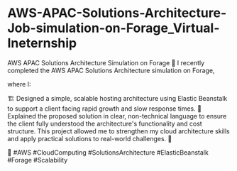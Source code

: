 # AWS-APAC-Solutions-Architecture-Job-simulation-on-Forage_Virtual-Ineternship

 AWS APAC Solutions Architecture Simulation on Forage 🌟
I recently completed the AWS APAC Solutions Architecture simulation on Forage,

where I:

🏗️ Designed a simple, scalable hosting architecture using Elastic Beanstalk to support a client facing rapid growth and slow response times.
💬 Explained the proposed solution in clear, non-technical language to ensure the client fully understood the architecture's functionality and cost structure.
This project allowed me to strengthen my cloud architecture skills and apply practical solutions to real-world challenges. 🚀

🔗 #AWS #CloudComputing #SolutionsArchitecture #ElasticBeanstalk #Forage #Scalability
